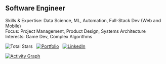 ## **Software Engineer**
Skills & Expertise: Data Science, ML, Automation, Full-Stack Dev (Web and Mobile)<br>
Focus: Project Management, Product Design, Systems Architecture<br>
Interests: Game Dev, Complex Algorithms

![Total Stars](https://img.shields.io/github/stars/castilloglenn?style=flat&label=Stars&logo=github)
&nbsp;
[![Portfolio](https://img.shields.io/badge/Portfolio-bcdacd?style=flat&logo=none&logoColor=white)](https://castilloglenn.github.io/)
&nbsp;
[![LinkedIn](https://img.shields.io/badge/LinkedIn-cbdabd?style=flat&logo=none&logoColor=white)](https://www.linkedin.com/in/castilloglenn)

[![Activity Graph](https://github-readme-activity-graph.vercel.app/graph?username=castilloglenn&theme=github-compact&days=30&custom_title=Activity%20over%20the%20past%2030%20days&hide_border=false&height=250&point=28a642)](https://github.com/castilloglenn?tab=repositories)

